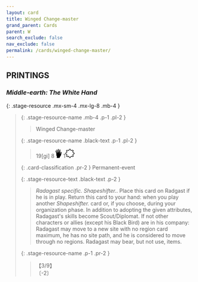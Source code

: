 ```yaml
---
layout: card
title: Winged Change-master
grand_parent: Cards
parent: W
search_exclude: false
nav_exclude: false
permalink: /cards/winged-change-master/
---
```


## PRINTINGS


### _Middle-earth: The White Hand_

{: .stage-resource .mx-sm-4 .mx-lg-8 .mb-4 }
> {: .stage-resource-name .mb-4 .p-1 .pl-2 }
> > <div class="card-mp"></div>
> > <div class="card-name">Winged Change-master</div>
>
> {: .stage-resource-name .black-text .p-1 .pl-2 }
> > 19[gi] 8![](/assets/images/di.svg) 1![](/assets/images/stage-point.svg)
>
> {: .card-classification .pr-2 }
> Permanent-event
>
> {: .stage-resource-text .black-text .p-2 }
> > _Radagast specific._ _Shapeshifter._. Place this card on Radgast if he is in play. Return this card to your hand: when you play another _Shapeshifter._ card or, if you choose, during your organization phase. In addition to adopting the given attributes, Radagast's skills become Scout/Diplomat. If not other characters or allies (except his Black Bird) are in his company: Radagast may move to a new site with no region card maximum, he has no site path, and he is considered to move through no regions. Radagast may bear, but not use, items. 
> 
> {: .stage-resource-name .p-1 .pr-2 }
> > <div class="card-shield">【3/9】</div>
> > <div class="card-corruption">〔-2〕</div>
